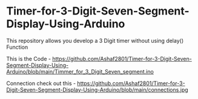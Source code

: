 # Timer-for-3-Digit-Seven-Segment-Display-Using-Arduino
This repository allows  you develop a 3 Digit timer  without using delay() Function 

This is the Code - https://github.com/Ashaf2801/Timer-for-3-Digit-Seven-Segment-Display-Using-Arduino/blob/main/Timmer_for_3_Digit_Seven_segment.ino

Connection check out this - https://github.com/Ashaf2801/Timer-for-3-Digit-Seven-Segment-Display-Using-Arduino/blob/main/connections.jpg
